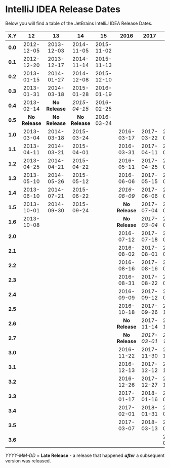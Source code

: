 # IntelliJ IDEA Release Dates
Below you will find a table of the JetBrains IntelliJ IDEA Release Dates.

|   X.Y   |       12       |       13       |       14       |       15       |      2016      |      2017      |      2018      |      2019      |      2020      |
|:-------:|:--------------:|:--------------:|:--------------:|:--------------:|:--------------:|:--------------:|:--------------:|:--------------:|:--------------:|
| **0.0** |   2012-12-05   |   2013-12-03   |   2014-11-05   |   2015-11-02   |                |                |                |                |                |
| **0.1** |   2012-12-20   |   2013-12-17   |   2014-11-14   |   2015-11-13   |                |                |                |                |                |
| **0.2** |   2013-01-15   |   2014-01-27   |   2014-12-08   |   2015-12-10   |                |                |                |                |                |
| **0.3** |   2013-01-31   |   2014-03-18   |   2015-01-28   |   2016-01-19   |                |                |                |                |                |
| **0.4** |   2013-02-14   | **No Release** |  _2015-04-15_  |   2016-02-25   |                |                |                |                |                |
| **0.5** | **No Release** | **No Release** | **No Release** |   2016-03-24   |                |                |                |                |                |
| **1.0** |   2013-03-04   |   2014-03-18   |   2015-03-24   |                |   2016-03-17   |   2017-03-22   |   2018-03-27   |   2019-03-27   |   2020-04-08   |
| **1.1** |   2013-04-11   |   2014-03-21   |   2015-04-01   |                |   2016-03-31   |   2017-04-11   |   2018-04-10   |   2019-04-16   |   2020-04-29   |
| **1.2** |   2013-04-25   |   2014-04-21   |   2015-04-22   |                |   2016-05-11   |   2017-04-25   |   2018-04-24   |   2019-05-07   |                |
| **1.3** |   2013-05-10   |   2014-05-26   |   2015-05-12   |                |   2016-06-06   |   2017-05-15   |   2018-05-08   |   2019-05-27   |                |
| **1.4** |   2013-06-10   |   2014-07-21   |   2015-06-22   |                |   _2016-08-09_ |   2017-06-06   |   2018-05-21   |   2019-07-29   |                |
| **1.5** |   2013-10-01   |   2014-09-30   |   2015-09-24   |                | **No Release** |   2017-07-04   |   2018-06-13   |                |                |
| **1.6** |   2013-10-08   |                |                |                | **No Release** |  _2017-03-04_  |   2018-07-12   |                |                |
| **2.0** |                |                |                |                |   2016-07-12   |   2017-07-18   |   2018-07-24   |   2019-07-23   |                |
| **2.1** |                |                |                |                |   2016-08-02   |   2017-08-01   |   2018-08-06   |   2019-08-21   |                |
| **2.2** |                |                |                |                |   2016-08-16   |   2017-08-16   |   2018-08-20   |   2019-09-06   |                |
| **2.3** |                |                |                |                |   2016-08-31   |   2017-08-22   |   2018-09-03   |   2019-09-24   |                |
| **2.4** |                |                |                |                |   2016-09-09   |   2017-09-12   |   2018-09-17   |   2019-10-28   |                |
| **2.5** |                |                |                |                |   2016-10-18   |   2017-09-26   |   2018-10-16   |                |                |
| **2.6** |                |                |                |                | **No Release** |   2017-11-14   |   2018-11-13   |                |                |
| **2.7** |                |                |                |                | **No Release** |  _2017-03-01_  |  _2018-11-26_  |                |                |
| **3.0** |                |                |                |                |   2016-11-22   |   2017-11-30   |   2018-11-20   |   2019-11-27   |                |
| **3.1** |                |                |                |                |   2016-12-13   |   2017-12-12   |   2018-12-05   |   2019-12-17   |                |
| **3.2** |                |                |                |                |   2016-12-26   |   2017-12-27   |   2018-12-18   |   2020-01-20   |                |
| **3.3** |                |                |                |                |   2017-01-17   |   2018-01-16   |   2019-01-09   |   2020-02-10   |                |
| **3.4** |                |                |                |                |   2017-02-01   |   2018-01-31   |   2019-01-29   |   2020-03-16   |                |
| **3.5** |                |                |                |                |   2017-03-07   |   2018-03-13   |   2019-02-25   |                |                |
| **3.6** |                |                |                |                |                |                |   2019-03-26   |                |                |

_YYYY-MM-DD_ = **Late Release** - a release that happened ***after*** a subsequent version was released.
